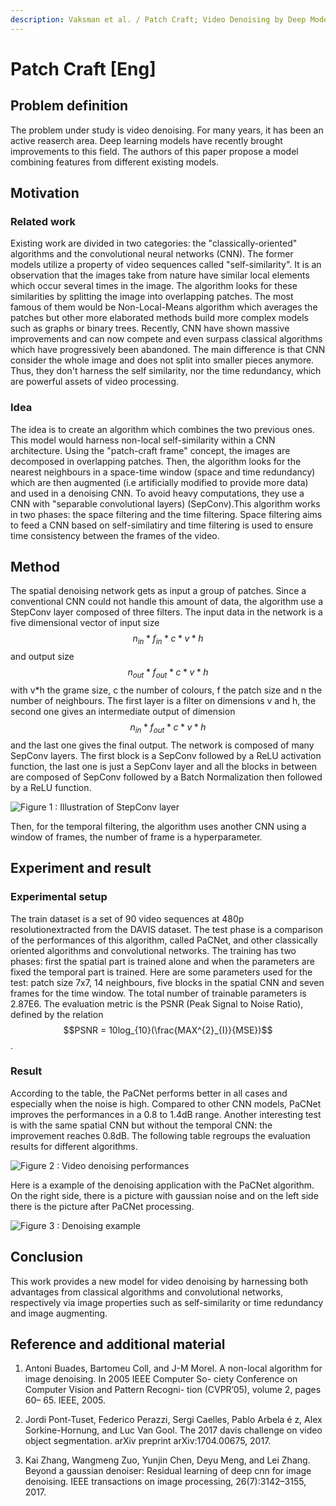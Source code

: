 ```yaml
---
description: Vaksman et al. / Patch Craft; Video Denoising by Deep Modeling and Patch Matching / ICCV 2021
---
```


# Patch Craft [Eng]


## Problem definition

The problem under study is video denoising. For many years, it has been an active reaserch area. Deep learning models have recently brought improvements to this field. The authors of this paper propose a model combining features from different existing models. 

## Motivation


### Related work

Existing work are divided in two categories: the "classically-oriented" algorithms and the convolutional neural networks (CNN). The former models utilize a property of video sequences called "self-similarity". It is an observation that the images take from nature have similar local elements which occur several times in the image. The algorithm looks for these similarities by splitting the image into overlapping patches. The most famous of them would be Non-Local-Means algorithm which averages the patches but other more elaborated methods build more complex models such as graphs or binary trees. 
Recently, CNN have shown massive improvements and can now compete and even surpass classical algorithms which have progressively been abandoned. The main difference is that CNN consider the whole image and does not split into smaller pieces anymore. Thus, they don't harness the self similarity, nor the time redundancy, which are powerful assets of video processing.  

### Idea

The idea is to create an algorithm which combines the two previous ones. This model would harness non-local self-similarity within a CNN architecture. Using the "patch-craft frame" concept, the images are decomposed in overlapping patches. Then, the algorithm looks for the nearest neighbours in a space-time window (space and time redundancy) which are then augmented (i.e artificially modified to provide more data) and used in a denoising CNN. To avoid heavy computations, they use a CNN with "separable convolutional layers) (SepConv).This algorithm works in two phases: the space filtering and the time filtering. Space filtering aims to feed a CNN based on self-similatiry and time filtering is used to ensure time consistency between the frames of the video. 

## Method

The spatial denoising network gets as input a group of patches. Since a conventional CNN could not handle this amount of data, the algorithm use a StepConv layer composed of three filters. The input data in the network is a five dimensional vector of input size $$n_{in}*f_{in}*c*v*h$$ and output size $$n_{out}*f_{out}*c*v*h$$ with v*h the grame size, c the number of colours, f the patch size and n the number of neighbours.
The first layer is a filter on dimensions v and h, the second one gives an intermediate output of dimension $$n_{in}*f_{out}*c*v*h$$ and the last one gives the final output. The network is composed of many SepConv layers. The first block is a SepConv followed by a ReLU activation function, the last one is just a SepConv layer and all the blocks in between are composed of SepConv followed by a Batch Normalization then followed by a ReLU function. 

![Figure 1 : Illustration of StepConv layer](../../.gitbook/assets/2022spring/58/StepConv.png)

Then, for the temporal filtering, the algorithm uses another CNN using a window of frames, the number of frame is a hyperparameter.

## Experiment and result

### Experimental setup

The train dataset is a set of 90 video sequences at 480p resolutionextracted from the DAVIS dataset.
The test phase is a comparison of the performances of this algorithm, called PaCNet, and other classically oriented algorithms and convolutional networks. 
The training has two phases: first the spatial part is trained alone and when the parameters are fixed the temporal part is trained. Here are some parameters used for the test: patch size 7x7, 14 neighbours, five blocks in the spatial CNN and seven frames for the time window. The total number of trainable parameters is 2.87E6.
The evaluation metric is the PSNR (Peak Signal to Noise Ratio), defined by the relation $$PSNR = 10log_{10}(\frac{MAX^{2}_{I}}{MSE})$$.

### Result

According to the table, the PaCNet performs better in all cases and especially when the noise is high. Compared to other CNN models, PaCNet improves the performances in a 0.8 to 1.4dB range. Another interesting test is with the same spatial CNN but without the temporal CNN: the improvement reaches 0.8dB.
The following table regroups the evaluation results for different algorithms.


![Figure 2 : Video denoising performances](../../.gitbook/assets/2022spring/58/Evaluation.png)


Here is a example of the denoising application with the PaCNet algorithm. On the right side, there is a picture with gaussian noise and on the left side there is the picture after PaCNet processing.


![Figure 3 : Denoising example](../../.gitbook/assets/2022spring/58/Example.png)

## Conclusion

This work provides a new model for video denoising by harnessing both advantages from classical algorithms and convolutional networks, respectively via image properties such as self-similarity or time redundancy and image augmenting.



## Reference and additional material

1. Antoni Buades, Bartomeu Coll, and J-M Morel. A non-local algorithm for image denoising. In 2005 IEEE Computer So- ciety Conference on Computer Vision and Pattern Recogni- tion (CVPR’05), volume 2, pages 60– 65. IEEE, 2005.

2. Jordi Pont-Tuset, Federico Perazzi, Sergi Caelles, Pablo Arbela é z, Alex Sorkine-Hornung, and Luc Van Gool. The 2017 davis challenge on video object segmentation. arXiv preprint arXiv:1704.00675, 2017.

3. Kai Zhang, Wangmeng Zuo, Yunjin Chen, Deyu Meng, and Lei Zhang. Beyond a gaussian denoiser: Residual learning of deep cnn for image denoising. IEEE transactions on image processing, 26(7):3142–3155, 2017.
